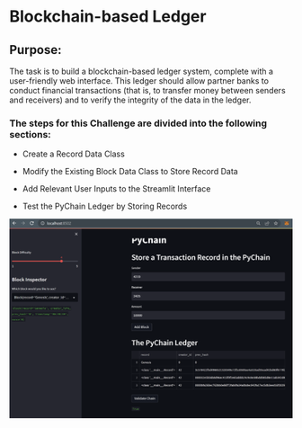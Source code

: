 # Blockchain-based Ledger

## Purpose: 
The task is to build a blockchain-based ledger system, complete with a user-friendly web interface. This ledger should allow partner banks to conduct financial transactions (that is, to transfer money between senders and receivers) and to verify the integrity of the data in the ledger.

### The steps for this Challenge are divided into the following sections:

- Create a Record Data Class

- Modify the Existing Block Data Class to Store Record Data

- Add Relevant User Inputs to the Streamlit Interface

- Test the PyChain Ledger by Storing Records

![Streamlit_blockchain](.\Streamlit_blockchain.png)
